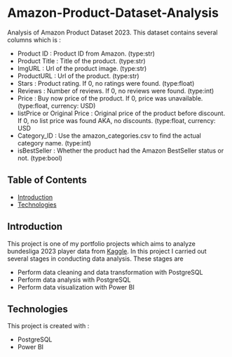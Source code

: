 # Amazon-Product-Dataset-Analysis
Analysis of Amazon Product Dataset 2023. This dataset contains several columns which is :
* Product ID : Product ID from Amazon. (type:str)
* Product Title : Title of the product. (type:str)
* ImgURL : Url of the product image. (type:str)
* ProductURL : Url of the product. (type:str)
* Stars : Product rating. If 0, no ratings were found. (type:float)
* Reviews : Number of reviews. If 0, no reviews were found. (type:int)
* Price : Buy now price of the product. If 0, price was unavailable. (type:float, currency: USD)
* listPrice or Original Price : Original price of the product before discount. If 0, no list price was found AKA, no discounts. (type:float, currency: USD
* Category_ID : Use the amazon_categories.csv to find the actual category name. (type:int)
* isBestSeller : Whether the product had the Amazon BestSeller status or not. (type:bool)

## Table of Contents
* [Introduction](#introduction)
* [Technologies](#technologies)

## Introduction
This project is one of my portfolio projects which aims to analyze bundesliga 2023 player data from [Kaggle](https://www.kaggle.com/datasets/asaniczka/amazon-products-dataset-2023-1-4m-products?select=amazon_products.csv). In this project I carried out several stages in conducting data analysis. These stages are
* Perform data cleaning and data transformation with PostgreSQL
* Perform data analysis with PostgreSQL
* Perform data visualization with Power BI

## Technologies
This project is created with :
* PostgreSQL
* Power BI
